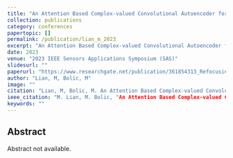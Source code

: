 ```yaml
---
title: "An Attention Based Complex-valued Convolutional Autoencoder for GEO SA-Bi SAR Ship Target Refocusing"
collection: publications
category: conferences
papertopic: []
permalink: /publication/lian_m_2023
excerpt: "An Attention Based Complex-valued Convolutional Autoencoder for GEO SA-Bi SAR Ship Target Refocusing published in 2023 IEEE Sensors Applications Symposium (SAS)."
date: 2023
venue: "2023 IEEE Sensors Applications Symposium (SAS)"
slidesurl: ""
paperurl: "https://www.researchgate.net/publication/361854313_Refocusing_on_SAR_Ship_Targets_with_Three-Dimensional_Rotating_Based_on_Complex-Valued_Convolutional_Gated_Recurrent_Unit"
author: "Lian, M, Bolic, M"
image: ""
citation: "Lian, M, Bolic, M. An Attention Based Complex-valued Convolutional Autoencoder for GEO SA-Bi SAR Ship Target Refocusing. 2023 IEEE Sensors Applications Symposium (SAS), 2023."
ieee_citation: "M. Lian, M. Bolic, "An Attention Based Complex-valued Convolutional Autoencoder for GEO SA-Bi SAR Ship Target Refocusing," 2023 IEEE Sensors Applications Symposium (SAS), pp. 1--6, 2023."
keywords: ""
---
```


## Abstract

Abstract not available.
